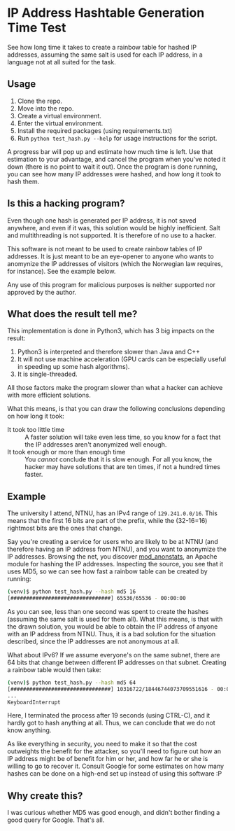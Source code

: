 # IP Address Hashtable Generation Time Test

See how long time it takes to create a rainbow table for hashed IP
addresses, assuming the same salt is used for each IP address, in a language 
not at all suited for the task.

## Usage

1. Clone the repo.
2. Move into the repo.
3. Create a virtual environment.
4. Enter the virtual environment.
5. Install the required packages (using requirements.txt)
6. Run `python test_hash.py --help` for usage instructions for
   the script.

A progress bar will pop up and estimate how much time is left.
Use that estimation to your advantage, and cancel the program when
you've noted it down (there is no point to wait it out).
Once the program is done running, you can see how many IP addresses
were hashed, and how long it took to hash them.

## Is this a hacking program?

Even though one hash is generated per IP address, it is not
saved anywhere, and even if it was, this solution would be
highly inefficient. Salt and multithreading is not supported.
It is therefore of no use to a hacker.

This software is not meant to be used to create rainbow tables
of IP addresses. It is just meant to be an eye-opener to anyone who
wants to anomynize the IP addresses of visitors (which the
Norwegian law requires, for instance). See the example below.

Any use of this program for malicious purposes is neither supported nor approved
by the author.

## What does the result tell me?

This implementation is done in Python3, which has 3 big impacts
on the result: 

1. Python3 is interpreted and therefore slower than
   Java and C++
2. It will not use machine acceleration (GPU cards can
   be especially useful in speeding up some hash algorithms).
3. It is single-threaded. 

All those factors make the program slower
than what a hacker can achieve with more efficient solutions.

What this means, is that you can draw the following conclusions
depending on how long it took:

<dl>
<dt>It took too little time</dt>
<dd>A faster solution will take even less time, so you know
for a fact that the IP addresses aren't anonymized well enough.</dd>
<dt>It took enough or more than enough time</dt>
<dd>You <i>cannot</i> conclude that it is slow enough.
For all you know, the hacker may have solutions that are
ten times, if not a hundred times faster.</dd>
</dl>

## Example

The university I attend, NTNU, has an IPv4 range of
`129.241.0.0/16`. This means that the first 16 bits are part of the prefix,
while the (32-16=16) rightmost bits are the ones that change.

Say you're creating a service for users who are likely to be at NTNU
(and therefore having an IP address from NTNU), and you want to anonymize the
IP addresses. Browsing the net, you discover [mod_anonstats](http://bug.st/mod_anonstats),
an Apache module for hashing the IP addresses. Inspecting the source, you see that it uses
MD5, so we can see how fast a rainbow table can be created by running:

```sh
(venv)$ python test_hash.py --hash md5 16
[################################] 65536/65536 - 00:00:00
```

As you can see, less than one second was spent to create the hashes (assuming the
same salt is used for them all). What this means, is that with the drawn solution,
you would be able to obtain the IP address of anyone with an IP address from NTNU.
Thus, it is a bad solution for the situation described, since the IP addresses are
not anonymous at all.

What about IPv6? If we assume everyone's on the same subnet, there are 64 bits that
change between different IP addresses on that subnet. Creating a rainbow table would
then take:

```sh
(venv)$ python test_hash.py --hash md5 64
[################################] 10316722/18446744073709551616 - 00:00:19
...
KeyboardInterrupt
```

Here, I terminated the process after 19 seconds (using CTRL-C), and it hardly
got to hash anything at all. Thus, we can conclude that we do not know anything.

As like everything in security, you need to make it so that the cost
outweights the benefit for the attacker, so you'll need to figure out how an IP
address might be of benefit for him or her, and how far he or she is willing to go
to recover it. Consult Google for some estimates on how many hashes can be done on
a high-end set up instead of using this software :P

## Why create this?

I was curious whether MD5 was good enough, and didn't bother finding a good query
for Google. That's all.
